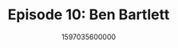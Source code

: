 ---
templateKey: podcast-episode
public: true
url: podcast/episode-10-ben-bartlett
title: " Episode 10: Ben Bartlett "
description:  Go down the rabbit hole with Ben Bartlett, an environmental lawyer and a Berkeley City Council Member. The son of community activists he shares his family's rich history and personal fight for freedom. A timely discussion on the future of democracy, personal freedom, and defending our civil rights. 
date: 1597035600000
featuredimage: /img/podcast/EpisodeHeader_BBartlett_Website.jpg
socialimage: https://www.orchid.com/assets/img/podcast/EpisodeHeader_BBartlett.png
platformurls:
 - https://podcasts.apple.com/us/podcast/democracy-and-defending-our-civil-rights-with-ben-bartlett/id1516705670?i=1000487925584
 - https://open.spotify.com/episode/5HjQUwYj5Tj5glSd90qoGM
 - https://www.stitcher.com/show/follow-the-white-rabbit/episode/democracy-and-defending-our-civil-rights-with-ben-bartlett-76910119
 - https://www.deezer.com/us/episode/239705162
 - https://www.podbean.com/media/share/dir-gjihw-ad639ef
 - https://tunein.com/podcasts/Technology-Podcasts/Follow-the-White-Rabbit-p1330281/?topicId=156483494
---